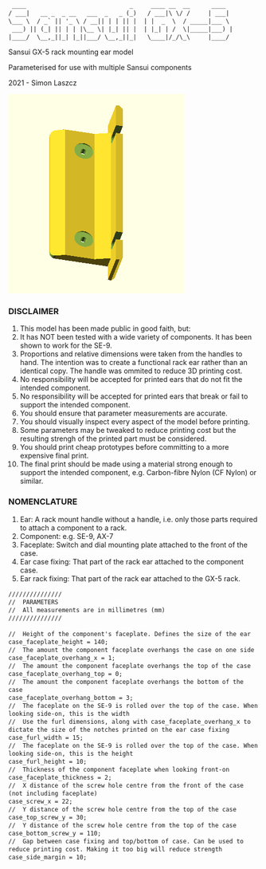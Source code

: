 ```
 ____                             _     ____ __  __      ____
/ ___|   __ _  _ __   ___  _   _ (_)   / ___|\ \/ /     | ___|
\___ \  / _` || '_ \ / __|| | | || |  | |  _  \  / _____|___ \
 ___) || (_| || | | |\__ \| |_| || |  | |_| | /  \|_____|___) |
|____/  \__,_||_| |_||___/ \__,_||_|   \____|/_/\_\     |____/
```

Sansui GX-5 rack mounting ear model

Parameterised for use with multiple Sansui components

2021 - Simon Laszcz 

![render](/handle.png)

### DISCLAIMER
1. This model has been made public in good faith, but:
1. It has NOT been tested with a wide variety of components. It has been shown to work for the SE-9.
1. Proportions and relative dimensions were taken from the handles to hand. The intention was to create a functional
rack ear rather than an identical copy. The handle was ommited to reduce 3D printing cost.
1. No responsibility will be accepted for printed ears that do not fit the intended component.
1. No responsibility will be accepted for printed ears that break or fail to support the intended component.
1. You should ensure that parameter measurements are accurate.
1. You should visually inspect every aspect of the model before printing.
1. Some parameters may be tweaked to reduce printing cost but the resulting strengh of the printed part must be considered.
1. You should print cheap prototypes before committing to a more expensive final print.
1. The final print should be made using a material strong enough to support the intended component,
e.g. Carbon-fibre Nylon (CF Nylon) or similar.

### NOMENCLATURE
1. Ear: A rack mount handle without a handle, i.e. only those parts required to attach a component to a rack.
1. Component: e.g. SE-9, AX-7
1. Faceplate: Switch and dial mounting plate attached to the front of the case.
1. Ear case fixing: That part of the rack ear attached to the component case.
1. Ear rack fixing: That part of the rack ear attached to the GX-5 rack.

```
///////////////
//  PARAMETERS
//  All measurements are in millimetres (mm)
///////////////

//  Height of the component's faceplate. Defines the size of the ear
case_faceplate_height = 140;
//  The amount the component faceplate overhangs the case on one side
case_faceplate_overhang_x = 1;
//  The amount the component faceplate overhangs the top of the case
case_faceplate_overhang_top = 0;
//  The amount the component faceplate overhangs the bottom of the case
case_faceplate_overhang_bottom = 3;
//  The faceplate on the SE-9 is rolled over the top of the case. When looking side-on, this is the width
//  Use the furl dimensions, along with case_faceplate_overhang_x to dictate the size of the notches printed on the ear case fixing
case_furl_width = 15;
//  The faceplate on the SE-9 is rolled over the top of the case. When looking side-on, this is the height
case_furl_height = 10;
//  Thickness of the component faceplate when looking front-on
case_faceplate_thickness = 2;
//  X distance of the screw hole centre from the front of the case (not including faceplate)
case_screw_x = 22;
//  Y distance of the screw hole centre from the top of the case
case_top_screw_y = 30;
//  Y distance of the screw hole centre from the top of the case
case_bottom_screw_y = 110;
//  Gap between case fixing and top/bottom of case. Can be used to reduce printing cost. Making it too big will reduce strength
case_side_margin = 10;
```
